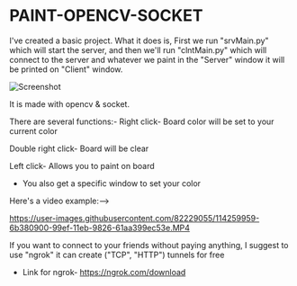 # PAINT-OPENCV-SOCKET
I've created a basic project. What it does is, First we run "srvMain.py" which will start the server, and then we'll run "clntMain.py" which will connect to the server and whatever we paint in the "Server" window it will be printed on "Client" window.

![Screenshot](https://user-images.githubusercontent.com/82229055/114259774-f912f480-99ed-11eb-8b3e-626fd6d48a77.png)

It is made with opencv & socket.

There are several functions:-
Right click- Board color will be set to your current color

Double right click- Board will be clear

Left click- Allows you to paint on board

* You also get a specific window to set your color

Here's a video example:-->

https://user-images.githubusercontent.com/82229055/114259959-6b380900-99ef-11eb-9826-61aa399ec53e.MP4

If you want to connect to your friends without paying anything, I suggest to use "ngrok" it can create ("TCP", "HTTP") tunnels for free

* Link for ngrok- https://ngrok.com/download
